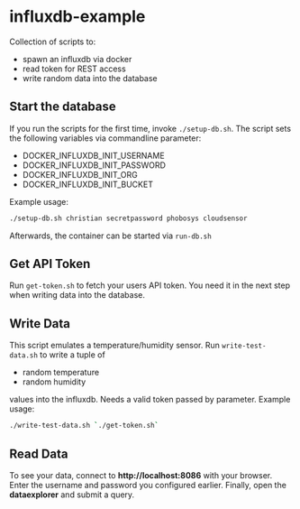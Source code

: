 # influxdb-example

Collection of scripts to:

* spawn an influxdb via docker
* read token for REST access
* write random data into the database

## Start the database

If you run the scripts for the first time, invoke `./setup-db.sh`. The script sets the following variables via
commandline parameter:

* DOCKER_INFLUXDB_INIT_USERNAME
* DOCKER_INFLUXDB_INIT_PASSWORD
* DOCKER_INFLUXDB_INIT_ORG
* DOCKER_INFLUXDB_INIT_BUCKET

Example usage:
```bash
./setup-db.sh christian secretpassword phobosys cloudsensor
```
Afterwards, the container can be started via `run-db.sh`

## Get API Token

Run `get-token.sh` to fetch your users API token. You need it in the next step when writing data into the database.

## Write Data

This script emulates a temperature/humidity sensor. Run `write-test-data.sh` to write a tuple of

* random temperature
* random humidity 
 
values into the influxdb. Needs a valid token passed by parameter. Example usage:
```bash
./write-test-data.sh `./get-token.sh`
```

## Read Data

To see your data, connect to __http://localhost:8086__ with your browser. Enter the username and password you configured earlier.
Finally, open the __dataexplorer__ and submit a query.
